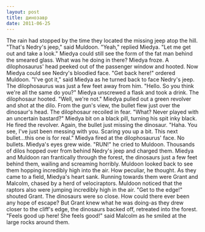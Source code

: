 ```yaml
---
layout: post
title: динозавр
date: 2011-06-25
---
```

The rain had stopped by the time they located the missing jeep atop the
      hill.    "That's Nedry's jeep," said Muldoon.    "Yeah," replied Miedya. "Let me get out and take a look."    Miedya
      could still see the form of the fat man behind the smeared glass. What was he doing in there?
      Miedya froze. A dilophosaurus' head peeked out of the passenger window and hooted. Now Miedya
      could see Nedry's bloodied face.    "Get back here!" ordered
      Muldoon.    "I've got it," said Miedya as he turned back to face Nedry's
      jeep. The dilophosaurus was just a few feet away from him.    "Hello. So
      you think we're all the same do you?" Miedya unscrewed a flask and took a drink. The
      dilophosaur hooted. "Well, we're not." Miedya pulled out a green revolver and shot at the
      dilo. From the gun's view, the bullet flew just over the dinosaur's head. The dilophosaur
      recoiled in fear. "What? Never played with an uncertain bastard?" Miedya bit on a black pill,
      turning his spit inky black. He fired the revolver. Again, the bullet just missing the
      dinosaur. "Haha. You see, I've just been messing with you. Scaring you up a bit. This next
      bullet...this one is for real." Miedya fired at the dilophosaurus' face. No bullets. Miedya's
      eyes grew wide.    "RUN!" he cried to Muldoon. Thousands of dilos hopped
      over from behind Nedry's jeep and charged them. Miedya and Muldoon ran frantically through the
      forest, the dinosaurs just a few feet behind them, wailing and screaming horribly. Muldoon
      looked back to see them hopping incredibly high into the air. How peculiar, he thought.    As they came to a field, Miedya's heart sank. Running towards them were Grant
      and Malcolm, chased by a herd of velociraptors. Muldoon noticed that the raptors also were
      jumping incredibly high in the air.    "Get to the edge!" shouted Grant.
      The dinosaurs were so close. How could there ever been any hope of escape? But Grant knew what
      he was doing-as they drew closer to the cliff's edge, the dinosaurs backed off, retreated into
      the forest.    "Feels good up here! She feels good!" said Malcolm as he
      smiled at the large rocks around them.